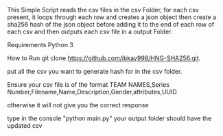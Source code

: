 This Simple Script reads the csv files in the csv Folder, for each csv present, it loops through each row and creates a json object then create a sha256 hash of the json object before adding it to the end of each row of each csv and then outputs each csv file in a output Folder.

Requirements Python 3

How to Run
git clone https://github.com/ibkay998/HNG-SHA256.git.

put all the csv you want to generate hash for in the csv folder.

Ensure your csv file is of the format
TEAM NAMES,Series Number,Filename,Name,Description,Gender,attributes,UUID

otherwise it will not give you the correct response

type in the console "python main.py"
your output folder should have the updated csv